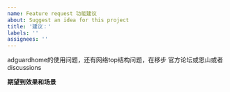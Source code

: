```yaml
---
name: Feature request 功能建议
about: Suggest an idea for this project
title: '建议：'
labels: ''
assignees: ''
---
```


adguardhome的使用问题，还有网络top结构问题，在移步 官方论坛或恩山或者discussions

**期望到效果和场景**
